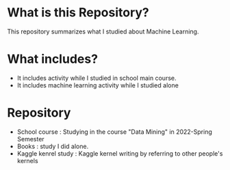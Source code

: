 # What is this Repository?
This repository summarizes what I studied about Machine Learning.

# What includes?
+ It includes activity while I studied in school main course.
+ It includes machine learning activity while I studied alone

# Repository
+ School course : Studying in the course "Data Mining" in 2022-Spring Semester
+ Books : study I did alone.
+ Kaggle kenrel study : Kaggle kernel writing by referring to other people's kernels


